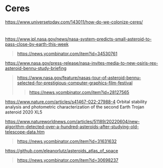 # Ceres
https://www.universetoday.com/143011/how-do-we-colonize-ceres/

#
https://www.jpl.nasa.gov/news/nasa-system-predicts-small-asteroid-to-pass-close-by-earth-this-week
> https://news.ycombinator.com/item?id=34530761

https://www.nasa.gov/press-release/nasa-invites-media-to-new-osiris-rex-asteroid-bennu-study-briefing
> https://www.nasa.gov/feature/nasas-tour-of-asteroid-bennu-selected-for-prestigious-computer-graphics-film-festival
> > https://news.ycombinator.com/item?id=28127565

https://www.nature.com/articles/s41467-022-27988-4 Orbital stability analysis and photometric characterization of the second Earth Trojan asteroid 2020 XL5

https://www.natureworldnews.com/articles/51189/20220604/new-algorithm-detected-over-a-hundred-asteroids-after-studying-old-telescope-data.htm
> https://news.ycombinator.com/item?id=31631632

https://github.com/eleanorlutz/asteroids_atlas_of_space
> https://news.ycombinator.com/item?id=30698237